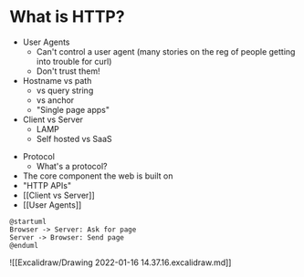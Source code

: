 # What is HTTP?
* User Agents
	* Can't control a user agent (many stories on the reg of people getting into trouble for curl)
	* Don't trust them!
* Hostname vs path
	* vs query string
	* vs anchor
	* "Single page apps"
* Client vs Server
	* LAMP
	* Self hosted vs SaaS
- Protocol
	- What's a protocol?
- The core component the web is built on
- "HTTP APIs"
- [[Client vs Server]]
- [[User Agents]]


```plantuml
@startuml
Browser -> Server: Ask for page
Server -> Browser: Send page
@enduml
```

![[Excalidraw/Drawing 2022-01-16 14.37.16.excalidraw.md]]